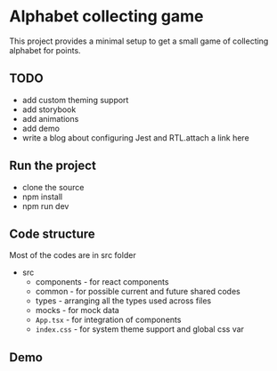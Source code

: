 # Alphabet collecting game

This project provides a minimal setup to get a small game of collecting alphabet for points.

## TODO
- add custom theming support
- add storybook
- add animations
- add demo
- write a blog about configuring Jest and RTL.attach a link here


## Run the project
- clone the source
- npm install
- npm run dev

## Code structure
Most of the codes are in src folder
- src
  - components - for react components
  - common - for possible current and future shared codes
  - types - arranging all the types used across files
  - mocks - for mock data
  - `App.tsx` - for integration of components
  - `index.css` - for system theme support and global css var

## Demo